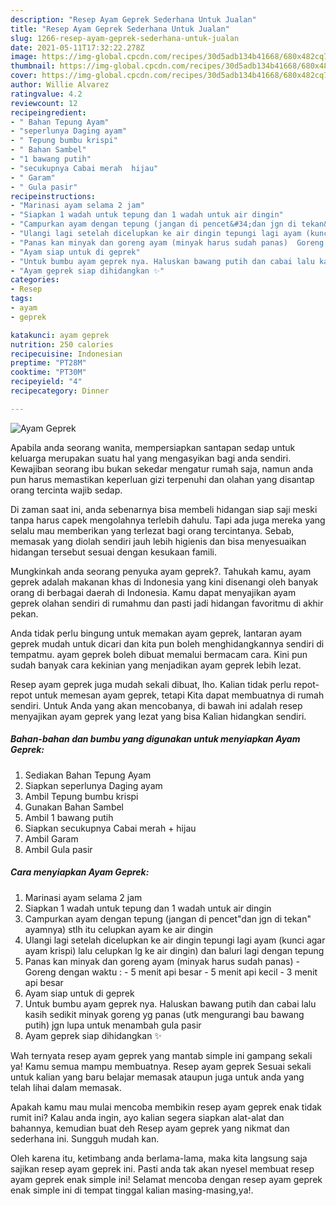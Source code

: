 ```yaml
---
description: "Resep Ayam Geprek Sederhana Untuk Jualan"
title: "Resep Ayam Geprek Sederhana Untuk Jualan"
slug: 1266-resep-ayam-geprek-sederhana-untuk-jualan
date: 2021-05-11T17:32:22.278Z
image: https://img-global.cpcdn.com/recipes/30d5adb134b41668/680x482cq70/ayam-geprek-foto-resep-utama.jpg
thumbnail: https://img-global.cpcdn.com/recipes/30d5adb134b41668/680x482cq70/ayam-geprek-foto-resep-utama.jpg
cover: https://img-global.cpcdn.com/recipes/30d5adb134b41668/680x482cq70/ayam-geprek-foto-resep-utama.jpg
author: Willie Alvarez
ratingvalue: 4.2
reviewcount: 12
recipeingredient:
- " Bahan Tepung Ayam"
- "seperlunya Daging ayam"
- " Tepung bumbu krispi"
- " Bahan Sambel"
- "1 bawang putih"
- "secukupnya Cabai merah  hijau"
- " Garam"
- " Gula pasir"
recipeinstructions:
- "Marinasi ayam selama 2 jam"
- "Siapkan 1 wadah untuk tepung dan 1 wadah untuk air dingin"
- "Campurkan ayam dengan tepung (jangan di pencet&#34;dan jgn di tekan&#34; ayamnya) stlh itu celupkan ayam ke air dingin"
- "Ulangi lagi setelah dicelupkan ke air dingin tepungi lagi ayam (kunci agar ayam krispi) lalu celupkan lg ke air dingin) dan baluri lagi dengan tepung"
- "Panas kan minyak dan goreng ayam (minyak harus sudah panas)  Goreng dengan waktu :  5 menit api besar 5 menit api kecil 3 menit api besar"
- "Ayam siap untuk di geprek"
- "Untuk bumbu ayam geprek nya. Haluskan bawang putih dan cabai lalu kasih sedikit minyak goreng yg panas (utk mengurangi bau bawang putih) jgn lupa untuk menambah gula pasir"
- "Ayam geprek siap dihidangkan ✨"
categories:
- Resep
tags:
- ayam
- geprek

katakunci: ayam geprek 
nutrition: 250 calories
recipecuisine: Indonesian
preptime: "PT28M"
cooktime: "PT30M"
recipeyield: "4"
recipecategory: Dinner

---
```



![Ayam Geprek](https://img-global.cpcdn.com/recipes/30d5adb134b41668/680x482cq70/ayam-geprek-foto-resep-utama.jpg)

Apabila anda seorang wanita, mempersiapkan santapan sedap untuk keluarga merupakan suatu hal yang mengasyikan bagi anda sendiri. Kewajiban seorang ibu bukan sekedar mengatur rumah saja, namun anda pun harus memastikan keperluan gizi terpenuhi dan olahan yang disantap orang tercinta wajib sedap.

Di zaman  saat ini, anda sebenarnya bisa membeli hidangan siap saji meski tanpa harus capek mengolahnya terlebih dahulu. Tapi ada juga mereka yang selalu mau memberikan yang terlezat bagi orang tercintanya. Sebab, memasak yang diolah sendiri jauh lebih higienis dan bisa menyesuaikan hidangan tersebut sesuai dengan kesukaan famili. 



Mungkinkah anda seorang penyuka ayam geprek?. Tahukah kamu, ayam geprek adalah makanan khas di Indonesia yang kini disenangi oleh banyak orang di berbagai daerah di Indonesia. Kamu dapat menyajikan ayam geprek olahan sendiri di rumahmu dan pasti jadi hidangan favoritmu di akhir pekan.

Anda tidak perlu bingung untuk memakan ayam geprek, lantaran ayam geprek mudah untuk dicari dan kita pun boleh menghidangkannya sendiri di tempatmu. ayam geprek boleh dibuat memalui bermacam cara. Kini pun sudah banyak cara kekinian yang menjadikan ayam geprek lebih lezat.

Resep ayam geprek juga mudah sekali dibuat, lho. Kalian tidak perlu repot-repot untuk memesan ayam geprek, tetapi Kita dapat membuatnya di rumah sendiri. Untuk Anda yang akan mencobanya, di bawah ini adalah resep menyajikan ayam geprek yang lezat yang bisa Kalian hidangkan sendiri.

<!--inarticleads1-->

##### Bahan-bahan dan bumbu yang digunakan untuk menyiapkan Ayam Geprek:

1. Sediakan  Bahan Tepung Ayam
1. Siapkan seperlunya Daging ayam
1. Ambil  Tepung bumbu krispi
1. Gunakan  Bahan Sambel
1. Ambil 1 bawang putih
1. Siapkan secukupnya Cabai merah + hijau
1. Ambil  Garam
1. Ambil  Gula pasir




<!--inarticleads2-->

##### Cara menyiapkan Ayam Geprek:

1. Marinasi ayam selama 2 jam
1. Siapkan 1 wadah untuk tepung dan 1 wadah untuk air dingin
1. Campurkan ayam dengan tepung (jangan di pencet&#34;dan jgn di tekan&#34; ayamnya) stlh itu celupkan ayam ke air dingin
1. Ulangi lagi setelah dicelupkan ke air dingin tepungi lagi ayam (kunci agar ayam krispi) lalu celupkan lg ke air dingin) dan baluri lagi dengan tepung
1. Panas kan minyak dan goreng ayam (minyak harus sudah panas)  - Goreng dengan waktu :  - 5 menit api besar - 5 menit api kecil - 3 menit api besar
1. Ayam siap untuk di geprek
1. Untuk bumbu ayam geprek nya. Haluskan bawang putih dan cabai lalu kasih sedikit minyak goreng yg panas (utk mengurangi bau bawang putih) jgn lupa untuk menambah gula pasir
1. Ayam geprek siap dihidangkan ✨




Wah ternyata resep ayam geprek yang mantab simple ini gampang sekali ya! Kamu semua mampu membuatnya. Resep ayam geprek Sesuai sekali untuk kalian yang baru belajar memasak ataupun juga untuk anda yang telah lihai dalam memasak.

Apakah kamu mau mulai mencoba membikin resep ayam geprek enak tidak rumit ini? Kalau anda ingin, ayo kalian segera siapkan alat-alat dan bahannya, kemudian buat deh Resep ayam geprek yang nikmat dan sederhana ini. Sungguh mudah kan. 

Oleh karena itu, ketimbang anda berlama-lama, maka kita langsung saja sajikan resep ayam geprek ini. Pasti anda tak akan nyesel membuat resep ayam geprek enak simple ini! Selamat mencoba dengan resep ayam geprek enak simple ini di tempat tinggal kalian masing-masing,ya!.

